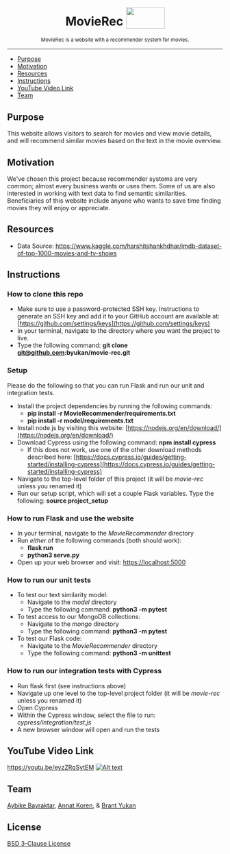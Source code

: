<h1 align="center">MovieRec
  <sub>
    <img src="https://c.pxhere.com/images/6d/90/07af6a31003f44671b90e75d50a4-1566355.jpg!d" height="50" width="90">
  </sub>
</h1>

<p align="center">
  <sup>
    MovieRec is a website with a recommender system for movies.
  </sup>
  <br>
</p>

***

* [Purpose](#purpose)
* [Motivation](#motivation)
* [Resources](#resources)
* [Instructions](#instructions)
* [YouTube Video Link](#youtube-video-link)
* [Team](#team)

## Purpose

This website allows visitors to search for movies and view movie details, and will recommend similar movies based on the text in the movie overview.

## Motivation

We've chosen this project because recommender systems are very common; almost every business wants or uses them. Some of us are also interested in working with text data to find semantic similarities. Beneficiaries of this website include anyone who wants to save time finding movies they will enjoy or appreciate.

## Resources
- Data Source: https://www.kaggle.com/harshitshankhdhar/imdb-dataset-of-top-1000-movies-and-tv-shows

## Instructions

### How to clone this repo
- Make sure to use a password-protected SSH key. Instructions to generate an SSH key and add it to your GitHub account are available at: [https://github.com/settings/keys](https://github.com/settings/keys)
- In your terminal, navigate to the directory where you want the project to live.
- Type the following command: **git clone git@github.com:byukan/movie-rec.git**

### Setup
Please do the following so that you can run Flask and run our unit and integration tests.
- Install the project dependencies by running the following commands:
  - **pip install -r MovieRecommender/requirements.txt**
  - **pip install -r model/requirements.txt**
- Install node.js by visiting this website: [https://nodejs.org/en/download/](https://nodejs.org/en/download/)
- Download Cypress using the following command: **npm install cypress**
  - If this does not work, use one of the other download methods described here: [https://docs.cypress.io/guides/getting-started/installing-cypress](https://docs.cypress.io/guides/getting-started/installing-cypress)
- Navigate to the top-level folder of this project (it will be *movie-rec* unless you renamed it)
- Run our setup script, which will set a couple Flask variables. Type the following: **source project_setup** 

### How to run Flask and use the website
- In your terminal, navigate to the *MovieRecommender* directory
- Run *either* of the following commands (both should work):
  - **flask run**
  - **python3 serve.py**
- Open up your web browser and visit: [https://localhost:5000](https://localhost:5000)

### How to run our unit tests
- To test our text similarity model:
  - Navigate to the *model* directory
  - Type the following command: **python3 -m pytest**
- To test access to our MongoDB collections:
  - Navigate to the *mongo* directory
  - Type the following command: **python3 -m pytest**
- To test our Flask code:
  - Navigate to the *MovieRecommender* directory
  - Type the following command: **python3 -m unittest**

### How to run our integration tests with Cypress
- Run flask first (see instructions above)
- Navigate up one level to the top-level project folder (it will be *movie-rec* unless you renamed it)
- Open Cypress
- Within the Cypress window, select the file to run: *cypress/integration/test.js*
- A new browser window will open and run the tests

## YouTube Video Link
https://youtu.be/eyzZRgSytEM
[![Alt text](https://img.youtube.com/vi/eyzZRgSytEM/maxresdefault.jpg)](https://www.youtube.com/watch?v=eyzZRgSytEM)

## Team

[Aybike Bayraktar](https://github.com/aybikke), [Annat Koren](https://github.com/a-kor-en), & [Brant Yukan](https://github.com/byukan)

## License

[BSD 3-Clause License](https://github.com/byukan/movie-rec/blob/main/LICENSE)
